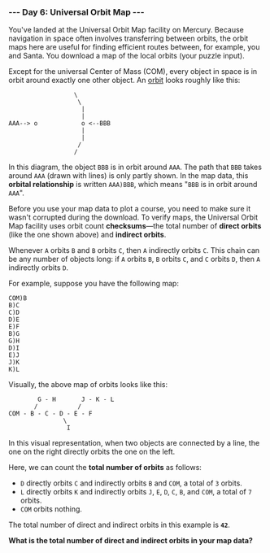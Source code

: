 ### --- Day 6: Universal Orbit Map ---

You've landed at the Universal Orbit Map facility on Mercury. Because
navigation in space often involves transferring between orbits, the orbit
maps here are useful for finding efficient routes between, for example, you
and Santa. You download a map of the local orbits (your puzzle input).

Except for the universal Center of Mass (COM), every object in space is in
orbit around exactly one other object. An [orbit](https://en.wikipedia.org/wiki/Orbit) looks roughly like this:
```
                  \
                   \
                    |
                    |
AAA--> o            o <--BBB
                    |
                    |
                   /
                  /
```
In this diagram, the object `BBB` is in orbit around `AAA`. The path that `BBB`
takes around `AAA` (drawn with lines) is only partly shown. In the map data,
this **orbital relationship** is written `AAA)BBB`, which means "`BBB` is in orbit
around `AAA`".

Before you use your map data to plot a course, you need to make sure it
wasn't corrupted during the download. To verify maps, the Universal Orbit
Map facility uses orbit count **checksums**—the total number of **direct orbits**
(like the one shown above) and **indirect orbits**.

Whenever `A` orbits `B` and `B` orbits `C`, then `A` indirectly orbits `C`. This chain
can be any number of objects long: if `A` orbits `B`, `B` orbits `C`, and `C` orbits
`D`, then `A` indirectly orbits `D`.

For example, suppose you have the following map:
```
COM)B
B)C
C)D
D)E
E)F
B)G
G)H
D)I
E)J
J)K
K)L
```
Visually, the above map of orbits looks like this:
```
        G - H       J - K - L
       /           /
COM - B - C - D - E - F
               \
                I
```
In this visual representation, when two objects are connected by a line,
the one on the right directly orbits the one on the left.

Here, we can count the **total number of orbits** as follows:

- `D` directly orbits `C` and indirectly orbits `B` and `COM`, a total of `3`
orbits.
- `L` directly orbits `K` and indirectly orbits `J`, `E`, `D`, `C`, `B`, and `COM`, a
total of `7` orbits.
- `COM` orbits nothing.

The total number of direct and indirect orbits in this example is **`42`**.

**What is the total number of direct and indirect orbits in your map data?**
